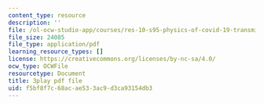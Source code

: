 ```yaml
---
content_type: resource
description: ''
file: /ol-ocw-studio-app/courses/res-10-s95-physics-of-covid-19-transmission-fall-2020/f5bf8f7c68acae533ac9d3ca93154db3_lFDL2Qif2vE.pdf
file_size: 24085
file_type: application/pdf
learning_resource_types: []
license: https://creativecommons.org/licenses/by-nc-sa/4.0/
ocw_type: OCWFile
resourcetype: Document
title: 3play pdf file
uid: f5bf8f7c-68ac-ae53-3ac9-d3ca93154db3
---
```

